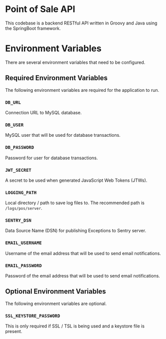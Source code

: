 # Point of Sale API
This codebase is a backend RESTful API written in Groovy and Java using the SpringBoot framework.

# Environment Variables
There are several environment variables that need to be configured.

## Required Environment Variables
The following environment variables are required for the application to run.

### `DB_URL`
Connection URL to MySQL database.

### `DB_USER`
MySQL user that will be used for database transactions.

### `DB_PASSWORD`
Password for user for database transactions.

### `JWT_SECRET`
A secret to be used when generated JavaScript Web Tokens (JTWs).

### `LOGGING_PATH`
Local directory / path to save log files to. The recommended path is `/logs/pos/server`.

### `SENTRY_DSN`
Data Source Name (DSN) for publishing Exceptions to Sentry server.

### `EMAIL_USERNAME`
Username of the email address that will be used to send email notifications.

### `EMAIL_PASSWORD`
Password of the email address that will be used to send email notifications.


## Optional Environment Variables
The following environment variables are optional.

### `SSL_KEYSTORE_PASSWORD`
This is only required if SSL / TSL is being used and a keystore file is present.